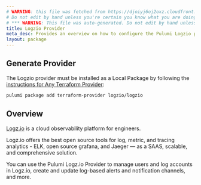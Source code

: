 ```yaml
---
# WARNING: this file was fetched from https://djoiyj6oj2oxz.cloudfront.net/docs/registry.opentofu.org/logzio/logzio/1.21.0/index.md
# Do not edit by hand unless you're certain you know what you are doing!
# *** WARNING: This file was auto-generated. Do not edit by hand unless you're certain you know what you are doing! ***
title: Logzio Provider
meta_desc: Provides an overview on how to configure the Pulumi Logzio provider.
layout: package
---
```


## Generate Provider

The Logzio provider must be installed as a Local Package by following the [instructions for Any Terraform Provider](https://www.pulumi.com/registry/packages/terraform-provider/):

```bash
pulumi package add terraform-provider logzio/logzio
```
## Overview

[Logz.io](https://logz.io/) is a cloud observability platform for engineers.

Logz.io offers the best open source tools for log, metric, and tracing analytics - ELK, open source grafana, and Jaeger —  as a SAAS, scalable, and comprehensive solution.

You can use the Pulumi Logz.io Provider to manage users and log accounts in Logz.io, create and update log-based alerts and notification channels, and more.